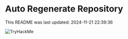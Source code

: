 # Auto Regenerate Repository

This README was last updated: 2024-11-21 22:39:36

 ![TryHackMe](https://tryhackme.com/badge/533634)